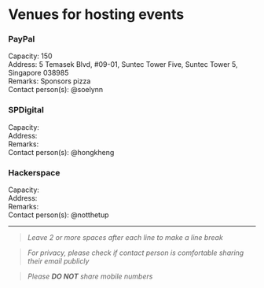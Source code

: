 # Venues for hosting events

### PayPal
Capacity: 150  
Address: 5 Temasek Blvd, #09-01, Suntec Tower Five, Suntec Tower 5, Singapore 038985  
Remarks: Sponsors pizza  
Contact person(s): @soelynn  

### SPDigital
Capacity:  
Address:   
Remarks:  
Contact person(s): @hongkheng  

### Hackerspace
Capacity:  
Address:   
Remarks:  
Contact person(s): @notthetup      

---
> _Leave 2 or more spaces after each line to make a line break_

> _For privacy, please check if contact person is comfortable sharing their email publicly_

> _Please **DO NOT** share mobile numbers_
